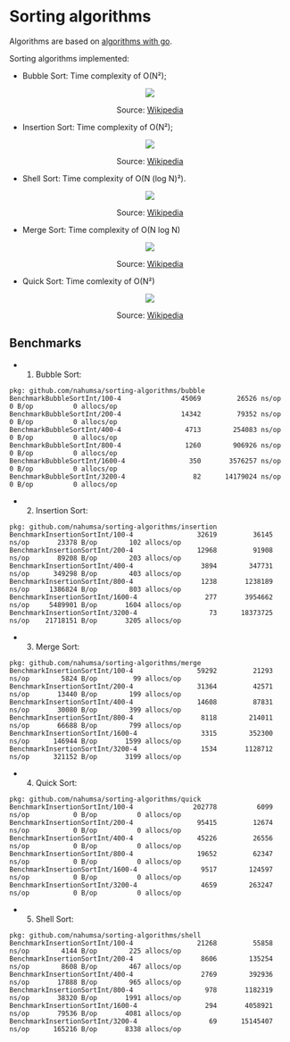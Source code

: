 # Sorting algorithms

Algorithms are based on [algorithms with go](https://algorithmswithgo.com/).

Sorting algorithms implemented: 

- Bubble Sort: Time complexity of O(N²);
<p style="text-align:center;"><img src="https://upload.wikimedia.org/wikipedia/commons/3/37/Bubble_sort_animation.gif"></p>    
<p style="text-align:center;">Source: <a href="https://pt.wikipedia.org/wiki/Bubble_sort">Wikipedia</a></p>

- Insertion Sort: Time complexity of O(N²);
<p style="text-align:center;"><img src="https://upload.wikimedia.org/wikipedia/commons/2/25/Insertion_sort_animation.gif"></p>    
<p style="text-align:center;">Source: <a href="https://pt.wikipedia.org/wiki/Insertion_sort">Wikipedia</a></p>

- Shell Sort: Time complexity of O(N (log N)²).
<p style="text-align:center;"><img src="https://upload.wikimedia.org/wikipedia/commons/d/d8/Sorting_shellsort_anim.gif"></p>    
<p style="text-align:center;">Source: <a href="https://en.wikipedia.org/wiki/Shellsort">Wikipedia</a></p>

- Merge Sort: Time complexity of O(N log N)
<p style="text-align:center;"><img src="https://upload.wikimedia.org/wikipedia/commons/c/c5/Merge_sort_animation2.gif"></p>    
<p style="text-align:center;">Source: <a href="https://pt.wikipedia.org/wiki/Merge_sort">Wikipedia</a></p>

- Quick Sort: Time comlexity of O(N²)
<p style="text-align:center;"><img src="https://upload.wikimedia.org/wikipedia/commons/6/6a/Sorting_quicksort_anim.gif"></p>    
<p style="text-align:center;">Source: <a href="https://pt.wikipedia.org/wiki/Quicksort">Wikipedia</a></p>

## Benchmarks

- 1) Bubble Sort:

```
pkg: github.com/nahumsa/sorting-algorithms/bubble
BenchmarkBubbleSortInt/100-4         	   45069	     26526 ns/op	       0 B/op	       0 allocs/op
BenchmarkBubbleSortInt/200-4         	   14342	     79352 ns/op	       0 B/op	       0 allocs/op
BenchmarkBubbleSortInt/400-4         	    4713	    254083 ns/op	       0 B/op	       0 allocs/op
BenchmarkBubbleSortInt/800-4         	    1260	    906926 ns/op	       0 B/op	       0 allocs/op
BenchmarkBubbleSortInt/1600-4        	     350	   3576257 ns/op	       0 B/op	       0 allocs/op
BenchmarkBubbleSortInt/3200-4        	      82	  14179024 ns/op	       0 B/op	       0 allocs/op
```

- 2) Insertion Sort:

```
pkg: github.com/nahumsa/sorting-algorithms/insertion
BenchmarkInsertionSortInt/100-4         	   32619	     36145 ns/op	   23378 B/op	     102 allocs/op
BenchmarkInsertionSortInt/200-4         	   12968	     91908 ns/op	   89208 B/op	     203 allocs/op
BenchmarkInsertionSortInt/400-4         	    3894	    347731 ns/op	  349298 B/op	     403 allocs/op
BenchmarkInsertionSortInt/800-4         	    1238	   1238189 ns/op	 1386824 B/op	     803 allocs/op
BenchmarkInsertionSortInt/1600-4        	     277	   3954662 ns/op	 5489901 B/op	    1604 allocs/op
BenchmarkInsertionSortInt/3200-4        	      73	  18373725 ns/op	21718151 B/op	    3205 allocs/op
```

- 3) Merge Sort:

```
pkg: github.com/nahumsa/sorting-algorithms/merge
BenchmarkInsertionSortInt/100-4         	   59292	     21293 ns/op	    5824 B/op	      99 allocs/op
BenchmarkInsertionSortInt/200-4         	   31364	     42571 ns/op	   13440 B/op	     199 allocs/op
BenchmarkInsertionSortInt/400-4         	   14608	     87831 ns/op	   30080 B/op	     399 allocs/op
BenchmarkInsertionSortInt/800-4         	    8118	    214011 ns/op	   66688 B/op	     799 allocs/op
BenchmarkInsertionSortInt/1600-4        	    3315	    352300 ns/op	  146944 B/op	    1599 allocs/op
BenchmarkInsertionSortInt/3200-4        	    1534	   1128712 ns/op	  321152 B/op	    3199 allocs/op
```

- 4) Quick Sort:

```
pkg: github.com/nahumsa/sorting-algorithms/quick
BenchmarkInsertionSortInt/100-4         	  202778	      6099 ns/op	       0 B/op	       0 allocs/op
BenchmarkInsertionSortInt/200-4         	   95415	     12674 ns/op	       0 B/op	       0 allocs/op
BenchmarkInsertionSortInt/400-4         	   45226	     26556 ns/op	       0 B/op	       0 allocs/op
BenchmarkInsertionSortInt/800-4         	   19652	     62347 ns/op	       0 B/op	       0 allocs/op
BenchmarkInsertionSortInt/1600-4        	    9517	    124597 ns/op	       0 B/op	       0 allocs/op
BenchmarkInsertionSortInt/3200-4        	    4659	    263247 ns/op	       0 B/op	       0 allocs/op
```

- 5) Shell Sort:

``` 
pkg: github.com/nahumsa/sorting-algorithms/shell
BenchmarkInsertionSortInt/100-4         	   21268	     55858 ns/op	    4144 B/op	     225 allocs/op
BenchmarkInsertionSortInt/200-4         	    8606	    135254 ns/op	    8608 B/op	     467 allocs/op
BenchmarkInsertionSortInt/400-4         	    2769	    392936 ns/op	   17888 B/op	     965 allocs/op
BenchmarkInsertionSortInt/800-4         	     978	   1182319 ns/op	   38320 B/op	    1991 allocs/op
BenchmarkInsertionSortInt/1600-4        	     294	   4058921 ns/op	   79536 B/op	    4081 allocs/op
BenchmarkInsertionSortInt/3200-4        	      69	  15145407 ns/op	  165216 B/op	    8338 allocs/op
```

